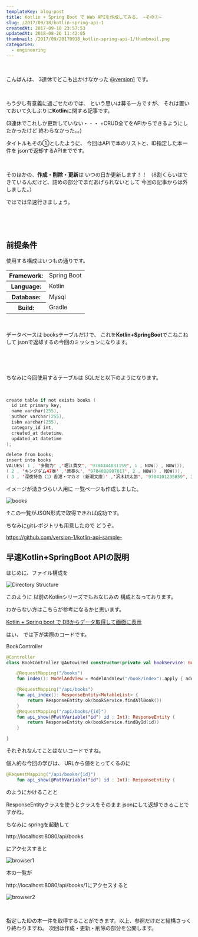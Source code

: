```yaml
---
templateKey: blog-post
title: Kotlin + Spring Boot で Web APIを作成してみる。 ~その①~
slug: /2017/09/18/kotlin-spring-api-1
createdAt: 2017-09-18 23:57:53
updatedAt: 2018-08-26 11:42:05
thumbnail: /2017/09/20170918_kotlin-spring-api-1/thumbnail.png
categories:
  - engineering
---
```


&nbsp;

こんばんは、
3連休でどこも出かけなかった
<a href="https://twitter.com/?lang=ja">@version1</a>
です。

&nbsp;

もう少し有意義に過ごせたのでは、
という思いは募る一方ですが、
それは置いておいて久しぶりに<strong>Kotlin</strong>に関する記事です。

(3連休でこれしか更新していない・・・
+CRUD全てをAPIからできるようにしたかったけど
終わらなかった。。)

<div class="after-intro"></div>

タイトルもその①としたように、
今回はAPIで本のリストと、ID指定した本一件を
jsonで返却するAPIまでです。

&nbsp;

そのほかの、<strong>作成・削除・更新</strong>は
いつの日か更新します！！
（8割くらいはできているんだけど、詰めの部分でまだあげられないとして
今回の記事からは外しました。）

ではでは早速行きましょう。

&nbsp;

&nbsp;
<h2 class="chapter">前提条件</h2>

使用する構成はいつもの通りです。

<table>
<tbody>
<tr>
<th>Framework:</th>
<td>Spring Boot</td>
</tr>
<tr>
<th>Language:</th>
<td>Kotlin</td>
</tr>
<tr>
<th>Database:</th>
<td>Mysql</td>
</tr>
<tr>
<th>Build:</th>
<td>Gradle</td>
</tr>
</tbody>
</table>
&nbsp;

データベースは
booksテーブルだけで、
これを<strong>Kotlin+SpringBoot</strong>でこねこねして
jsonで返却するの今回のミッションになります。

&nbsp;

&nbsp;

ちなみに今回使用するテーブルは
SQLだと以下のようになります。

&nbsp;
```kotlin
create table if not exists books (
  id int primary key,
  name varchar(255),
  author varchar(255),
  isbn varchar(255),
  category_id int,
  created_at datetime,
  updated_at datetime
);

delete from books;
insert into books
VALUES( 1 , '多動力' ,'堀江貴文', '9784344031159', 1 , NOW() , NOW()),
( 2 , 'キングダム47巻' ,'原泰久', '9784088907017', 2 , NOW() , NOW()),
( 3 , '深夜特急〈1〉香港・マカオ (新潮文庫)' ,'沢木耕太郎', '9784101235059', 3 , NOW() , NOW());

```

イメージが湧きづらい人用に
一覧ページも作成しました。

<img class="post-image" src="https://s3-ap-northeast-1.amazonaws.com/statics.ver-1-0.net/uploads/2017/09/20170918_kotlin-spring-api-1/books.png" alt="books"/>

↑この一覧がJSON形式で取得できれば成功です。

ちなみにgitレポジトリも用意したので
どうぞ。

<a href="https://github.com/version-1/kotlin-api-sample-">https://github.com/version-1/kotlin-api-sample-</a>

<h2 class="chapter">早速Kotlin+SpringBoot APIの説明</h2>

はじめに、ファイル構成を

<img class="post-image" src="https://s3-ap-northeast-1.amazonaws.com/statics.ver-1-0.net/uploads/2017/09/20170918_kotlin-spring-api-1/dir-structure.png" alt="Directory Structure"/>

このように
以前のKotlinシリーズでもおなじみの
構成となっております。

わからない方はこちらが参考になるかと思います。

<a href="http://ver-1-0.net/2017/02/13/kotlin-spring-boot/">Kotlin + Spring boot で DBからデータ取得して画面に表示</a>


はい、
では下が実際のコードです。

BookController
```kotlin
@Controller
class BookController @Autowired constructor(private val bookService: BookService) {

    @RequestMapping("/books")
    fun index(): ModelAndView = ModelAndView("/book/index").apply { addObject("books", bookService.findAllBook()) }

    @RequestMapping("/api/books")
    fun api_index(): ResponseEntity<MutableList> {
        return ResponseEntity.ok(bookService.findAllBook())
    }
    @RequestMapping("/api/books/{id}")
    fun api_show(@PathVariable("id") id : Int): ResponseEntity {
        return ResponseEntity.ok(bookService.findById(id))
    }

}

```

それぞれなんてことはないコードですね。

個人的な今回の学びは、
URLから値をとってくるのに
```kotlin
@RequestMapping("/api/books/{id}")
    fun api_show(@PathVariable("id") id : Int): ResponseEntity {

```
のようにかけることと

ResponseEntityクラスを使うとクラスをそのまま
jsonにして返却できることですかね。

ちなみに
springを起動して

http://localhost:8080/api/books

にアクセスすると

<img class="post-image" src="https://s3-ap-northeast-1.amazonaws.com/statics.ver-1-0.net/uploads/2017/09/20170918_kotlin-spring-api-1/browser1.png" alt="browser1"/>

本の一覧が

http://localhost:8080/api/books/1にアクセスすると

<img class="post-image" src="https://s3-ap-northeast-1.amazonaws.com/statics.ver-1-0.net/uploads/2017/09/20170918_kotlin-spring-api-1/browser2.png" alt="browser2"/>

&nbsp;

指定したIDの本一件を取得することができます。以上、参照だけだと結構さっくり終わりますね。
次回は作成・更新・削除の部分を公開します。

<div class="adsense"></div>
